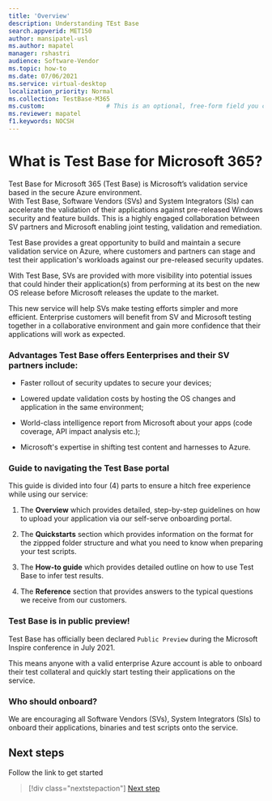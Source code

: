 ```yaml
---
title: 'Overview'
description: Understanding TEst Base
search.appverid: MET150
author: mansipatel-usl
ms.author: mapatel
manager: rshastri
audience: Software-Vendor
ms.topic: how-to
ms.date: 07/06/2021
ms.service: virtual-desktop
localization_priority: Normal
ms.collection: TestBase-M365
ms.custom:                 # This is an optional, free-form field you can use to define your own collection of articles. If you have more than one value, format as a bulleted list. This field truncates to something like 144 characters (inclusive of spaces) so keep it short.
ms.reviewer: mapatel
f1.keywords: NOCSH 
---
```


# What is Test Base for Microsoft 365? 

Test Base for Microsoft 365 (Test Base) is Microsoft’s validation service based in the secure Azure environment.  
With Test Base, Software Vendors (SVs) and System Integrators (SIs) can accelerate the validation of their applications against pre-released Windows security and feature builds. This is a highly engaged collaboration between SV partners and Microsoft enabling joint testing, validation and remediation.

Test Base provides a great opportunity to build and maintain a secure validation service on Azure, where customers and partners can stage and test their application's workloads against our pre-released security updates.

With Test Base, SVs are provided with more visibility into potential issues that could hinder their application(s) from performing at its best on the new OS release before Microsoft releases the update to the market.

This new service will help SVs make testing efforts simpler and more efficient. Enterprise customers will benefit from SV and Microsoft testing together in a collaborative environment and gain more confidence that their applications will work as expected. 

### Advantages Test Base offers Eenterprises and their SV partners include: 
 
  *	Faster rollout of security updates to secure your devices; 
 
  *	Lowered update validation costs by hosting the OS changes and application in the same environment; 
  
  *	World-class intelligence report from Microsoft about your apps (code coverage, API impact analysis etc.); 
  
  *	Microsoft's expertise in shifting test content and harnesses to Azure. 


### Guide to navigating the Test Base portal

This guide is divided into four (4) parts to ensure a hitch free experience while using our service:

1. The **Overview** which provides detailed, step-by-step guidelines on how to upload your application via our self-serve onboarding portal. 

2. The **Quickstarts** section which provides information on the format for the zippped folder structure and what you need to know when preparing your test scripts.

3. The **How-to guide** which provides detailed outline on how to use Test Base to infer test results.

4. The **Reference** section that provides answers to the typical questions we receive from our customers.

### Test Base is in public preview!

Test Base has officially been declared ```Public Preview``` during the Microsoft Inspire conference in July 2021. 

This means anyone with a valid enterprise Azure account is able to onboard their test collateral and quickly start testing their applications on the service.

### Who should onboard?

We are encouraging all Software Vendors (SVs), System Integrators (SIs) to onboard their applications, binaries and test scripts onto the service.

## Next steps

Follow the link to get started
> [!div class="nextstepaction"]
> [Next step](createaccount.md)

